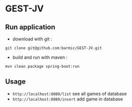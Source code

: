 # GEST-JV

## Run application

- download with git :

```
git clone git@github.com:barmic/GEST-JV.git
```

- build and run with maven :

```
mvn clean package spring-boot:run
```

## Usage

- ``http://localhost:8080/list`` see all games of database
- ``http://localhost:8080/insert`` add game in database